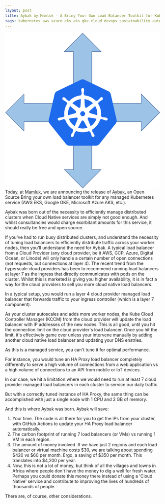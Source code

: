```yaml
---
layout: post
title: Aybak by Mamluk - A Bring Your Own Load Balancer Toolkit for Kubernetes
tags: kubernetes aws azure eks aks gke cloud devops sustainability autoscaling
---
```


<img src="/assets/img/k8s-aybak.png" 
alt="Aybak - a bring your own loadbalancer toolkit for Kubernetes" />
Today, at <a href="https://mamluk.net" target="_blank" rel="nofollow">Mamluk</a>, we are announcing 
the release of <a href="https://github.com/mam-luk/aybak" target="_blank">Aybak</a>, an Open Source 
Bring your own load balancer toolkit for any managed Kubernetes service
(AWS EKS, Google GKE, Microsoft Azure AKS, etc.).

Aybak was born out of the necessity to efficiently manage distributed clusters when Cloud Native services 
are simply not good enough. And whilst consultancies would charge exorbitant amounts for this service, it should really be 
free and open source.

If you've had to run busy distributed clusters, and understand the necessity of tuning load balancers to efficiently 
distribute traffic across your worker nodes, then you'll understand the need for Aybak. A typical load balancer 
from a Cloud Provider (any cloud provider, be it AWS, GCP, Azure, Digital Ocean, or Linode) will only handle 
a certain number of open connections (not requests, but connections at layer 4). The recent trend from the 
hyperscale cloud providers has been to recommend running load balancers at layer 7 as the ingress that directly 
communicates with pods on the cluster. Whilst this is marketed is giving you higher availability, it is in fact 
a way for the cloud providers to sell you more cloud native load balancers.

In a typical setup, you would run a layer 4 cloud provider managed load balancer that forwards traffic to 
your ingress controller (which is a layer 7 component).

As your cluster autoscales and adds more worker nodes, the Kube Cloud Controller Manager (KCCM) from the cloud 
provider will update the load balancer with IP addresses of the new nodes. This is all good, until you hit the connection 
limit on the cloud provider's load balancer. Once you hit the limit, it's effectively game over unless your intervene manually 
by adding another cloud native load balancer and updating your DNS enstries. 

As this is a managed service, you can't tune it for optimal performance.  

For instance, you would tune an HA Proxy load balancer completely differently to serve a high volume of connections from a web application 
vs a high volume of connections to an API from mobile or IoT devices.

In our case, we hit a limitation where we would need to run at least 7 cloud provider managed load balancers in each cluster to service 
our daily traffic.

But with a correctly tuned instance of HA Proxy, the same thing can be accomplished with just a single node with 1 CPU and 2 GB of memory.

And this is where Aybak was born. Aybak will save:

1. Your time. The code is all there for you to get the IPs from your cluster, with GitHub Actions to update your HA Proxy load balancer automatically.
2. The carbon footprint of running 7 load balancers (or VMs) vs running 1 VM in each region.
3. The amount of money involved. If we have just 2 regions and each load balancer or virtual machine costs $30, we are talking about spending $420 vs $60 per month. Ergo, a saving of $350 per month. This translates into $4,200 per year.
3. Now, this is not a lot of money, but think of all the villages and towns in Africa where people don't have the money to dig a well for fresh water. Perhaps you could donate this money there instead of using a 'Cloud Native' service and contribute to improving the lives of hundreds of thousands of people.

There are, of course, other considerations.